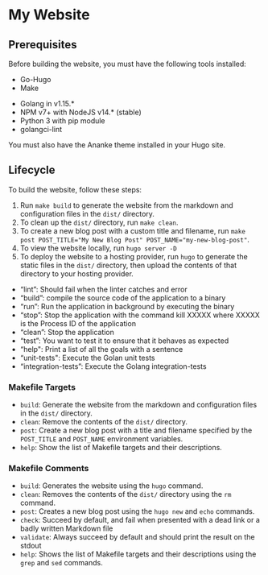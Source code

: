 # My Website

## Prerequisites

Before building the website, you must have the following tools installed:

- Go-Hugo
- Make
* Golang in v1.15.*
* NPM v7+ with NodeJS v14.* (stable)
* Python 3 with pip module
* golangci-lint

You must also have the Ananke theme installed in your Hugo site.

## Lifecycle

To build the website, follow these steps:

1. Run `make build` to generate the website from the markdown and configuration
files in the `dist/` directory.
2. To clean up the `dist/` directory, run `make clean`.
3. To create a new blog post with a custom title and filename, run `make post
POST_TITLE="My New Blog Post" POST_NAME="my-new-blog-post"`.
4. To view the website locally, run `hugo server -D`
5. To deploy the website to a hosting provider, run `hugo` to generate the
static files in the `dist/` directory, then upload the contents of that
directory to your hosting provider.
* “lint”: Should fail when the linter catches and error
* “build”: compile the source code of the application to a binary
* “run”: Run the application in background by executing the binary
* “stop”: Stop the application with the command kill XXXXX where XXXXX is the Process ID of the application
* “clean”: Stop the application
* “test”: You want to test it to ensure that it behaves as expected
* “help": Print a list of all the goals with a sentence
* “unit-tests": Execute the Golan unit tests
* “integration-tests”: Execute the Golang integration-tests

### Makefile Targets

- `build`: Generate the website from the markdown and
configuration files in the `dist/` directory.
- `clean`: Remove the contents of the `dist/` directory.
- `post`: Create a new blog post with a title and filename specified by the
`POST_TITLE` and `POST_NAME` environment variables.
- `help`: Show the list of Makefile targets and their descriptions.

### Makefile Comments

- `build`: Generates the website using the `hugo` command.
- `clean`: Removes the contents of the `dist/`
            directory using the `rm` command.
- `post`: Creates a new blog post using the `hugo new` and `echo` commands.
- `check`: Succeed by default, and fail when presented with a dead link or
            a badly written Markdown file
- `validate`: Always succeed by default and should
            print the result on the stdout
- `help`: Shows the list of Makefile targets and their descriptions
            using the `grep` and `sed` commands.

